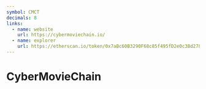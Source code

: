 ```yaml
---
symbol: CMCT
decimals: 8
links:
  - name: website
    url: https://cybermoviechain.io/
  - name: explorer
    url: https://etherscan.io/token/0x7aBc60B3290F68c85f495fD2e0c3Bd278837a313
---
```


# CyberMovieChain
